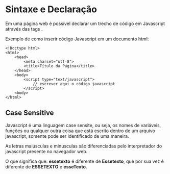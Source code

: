 # Sintaxe e Declaração

Em uma página web é possível declarar um trecho de código em Javascript através das tags <script></script>.

Exemplo de como inserir código Javascript em um documento html:
```
<!Doctype html>
<html>
    <head>
        <meta charset="utf-8">
        <title>Título da Página</title>
    </head>
    <body>
        <script type="text/javascript"> 
            // escrever aqui o código javascript
        </script>
    <body>
</html>
```

## Case Sensitive

<p>Javascript é uma linguagem case sensite, ou seja, os nomes de variáveis, funções ou qualquer outra coisa que está escrito dentro de um arquivo javascript, somente pode ser identificado de uma maneira.</p>

<p>As letras maiúsculas e minusculas são diferenciadas pelo interpretador do javascript presente no navegador web.</p>

O que significa que:
<b>essetexto</b> é diferente de <b>Essetexto</b>, que por sua vez é diferente de <b>ESSETEXTO</b> e <b>esseTexto</b>.


